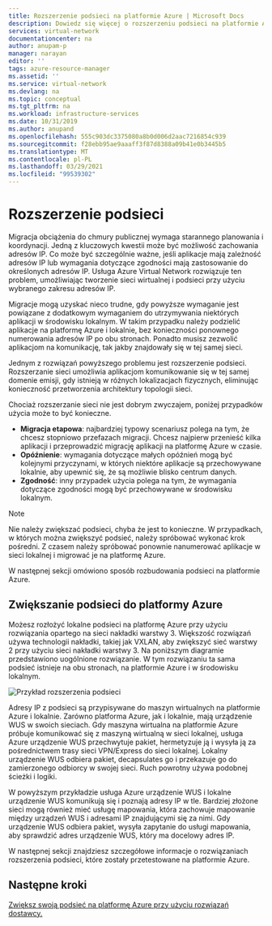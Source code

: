 ```yaml
---
title: Rozszerzenie podsieci na platformie Azure | Microsoft Docs
description: Dowiedz się więcej o rozszerzeniu podsieci na platformie Azure.
services: virtual-network
documentationcenter: na
author: anupam-p
manager: narayan
editor: ''
tags: azure-resource-manager
ms.assetid: ''
ms.service: virtual-network
ms.devlang: na
ms.topic: conceptual
ms.tgt_pltfrm: na
ms.workload: infrastructure-services
ms.date: 10/31/2019
ms.author: anupand
ms.openlocfilehash: 555c903dc3375080a8b0d006d2aac7216854c939
ms.sourcegitcommit: f28ebb95ae9aaaff3f87d8388a09b41e0b3445b5
ms.translationtype: MT
ms.contentlocale: pl-PL
ms.lasthandoff: 03/29/2021
ms.locfileid: "99539302"
---
```

# <a name="subnet-extension"></a>Rozszerzenie podsieci
Migracja obciążenia do chmury publicznej wymaga starannego planowania i koordynacji. Jedną z kluczowych kwestii może być możliwość zachowania adresów IP. Co może być szczególnie ważne, jeśli aplikacje mają zależność adresów IP lub wymagania dotyczące zgodności mają zastosowanie do określonych adresów IP. Usługa Azure Virtual Network rozwiązuje ten problem, umożliwiając tworzenie sieci wirtualnej i podsieci przy użyciu wybranego zakresu adresów IP.

Migracje mogą uzyskać nieco trudne, gdy powyższe wymaganie jest powiązane z dodatkowym wymaganiem do utrzymywania niektórych aplikacji w środowisku lokalnym. W takim przypadku należy podzielić aplikacje na platformę Azure i lokalnie, bez konieczności ponownego numerowania adresów IP po obu stronach. Ponadto musisz zezwolić aplikacjom na komunikację, tak jakby znajdowały się w tej samej sieci.

Jednym z rozwiązań powyższego problemu jest rozszerzenie podsieci. Rozszerzanie sieci umożliwia aplikacjom komunikowanie się w tej samej domenie emisji, gdy istnieją w różnych lokalizacjach fizycznych, eliminując konieczność przetworzenia architektury topologii sieci. 

Chociaż rozszerzanie sieci nie jest dobrym zwyczajem, poniżej przypadków użycia może to być konieczne.

- **Migracja etapowa**: najbardziej typowy scenariusz polega na tym, że chcesz stopniowo przefazach migracji. Chcesz najpierw przenieść kilka aplikacji i przeprowadzić migrację aplikacji na platformę Azure w czasie.
- **Opóźnienie**: wymagania dotyczące małych opóźnień mogą być kolejnymi przyczynami, w których niektóre aplikacje są przechowywane lokalnie, aby upewnić się, że są możliwie blisko centrum danych.
- **Zgodność**: inny przypadek użycia polega na tym, że wymagania dotyczące zgodności mogą być przechowywane w środowisku lokalnym.
 
> [!NOTE] 
> Nie należy zwiększać podsieci, chyba że jest to konieczne. W przypadkach, w których można zwiększyć podsieć, należy spróbować wykonać krok pośredni. Z czasem należy spróbować ponownie nanumerować aplikacje w sieci lokalnej i migrować je na platformę Azure.

W następnej sekcji omówiono sposób rozbudowania podsieci na platformie Azure.


## <a name="extend-your-subnet-to-azure"></a>Zwiększanie podsieci do platformy Azure
 Możesz rozłożyć lokalne podsieci na platformę Azure przy użyciu rozwiązania opartego na sieci nakładki warstwy 3. Większość rozwiązań używa technologii nakładki, takiej jak VXLAN, aby zwiększyć sieć warstwy 2 przy użyciu sieci nakładki warstwy 3. Na poniższym diagramie przedstawiono uogólnione rozwiązanie. W tym rozwiązaniu ta sama podsieć istnieje na obu stronach, na platformie Azure i w środowisku lokalnym. 

![Przykład rozszerzenia podsieci](./media/subnet-extension/subnet-extension.png)

Adresy IP z podsieci są przypisywane do maszyn wirtualnych na platformie Azure i lokalnie. Zarówno platforma Azure, jak i lokalnie, mają urządzenie WUS w swoich sieciach. Gdy maszyna wirtualna na platformie Azure próbuje komunikować się z maszyną wirtualną w sieci lokalnej, usługa Azure urządzenie WUS przechwytuje pakiet, hermetyzuje ją i wysyła ją za pośrednictwem trasy sieci VPN/Express do sieci lokalnej. Lokalny urządzenie WUS odbiera pakiet, decapsulates go i przekazuje go do zamierzonego odbiorcy w swojej sieci. Ruch powrotny używa podobnej ścieżki i logiki.

W powyższym przykładzie usługa Azure urządzenie WUS i lokalne urządzenie WUS komunikują się i poznają adresy IP w tle. Bardziej złożone sieci mogą również mieć usługę mapowania, która zachowuje mapowanie między urządzeń WUS i adresami IP znajdującymi się za nimi. Gdy urządzenie WUS odbiera pakiet, wysyła zapytanie do usługi mapowania, aby sprawdzić adres urządzenie WUS, który ma docelowy adres IP.

W następnej sekcji znajdziesz szczegółowe informacje o rozwiązaniach rozszerzenia podsieci, które zostały przetestowane na platformie Azure.

## <a name="next-steps"></a>Następne kroki 
[Zwiększ swoją podsieć na platformę Azure przy użyciu rozwiązań dostawcy.](https://github.com/microsoft/Azure-LISP)